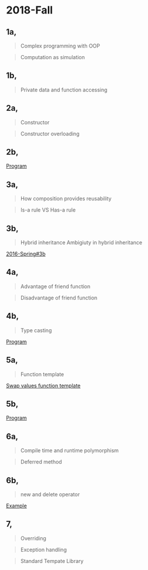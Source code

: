# 2018-Fall

## 1a,

>Complex programming with OOP

>Computation as simulation

## 1b,

>Private data and function accessing

## 2a,

>Constructor

>Constructor overloading

## 2b,

[Program]()

## 3a,

>How composition provides reusability

>Is-a rule VS Has-a rule

## 3b,

>Hybrid inheritance
>Ambigiuty in hybrid inheritance

[2016-Spring#3b]()

## 4a,

>Advantage of friend function

>Disadvantage of friend function

## 4b,

>Type casting

[Program]()

## 5a,

>Function template

[Swap values function template]()

## 5b,

[Program]()

## 6a,

>Compile time and runtime polymorphism

>Deferred method

## 6b,

>new and delete operator

[Example]()

## 7,

>Overriding

>Exception handling

>Standard Tempate Library
